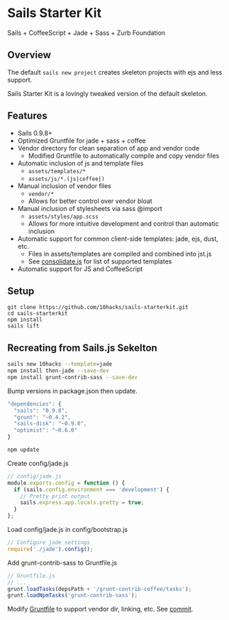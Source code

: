 # Sails Starter Kit

Sails + CoffeeScript + Jade + Sass + Zurb Foundation

## Overview

The default `sails new project` creates skeleton projects with ejs and less support.

Sails Starter Kit is a lovingly tweaked version of the default skeleton.


## Features

* Sails 0.9.8+
* Optimized Gruntfile for jade + sass + coffee
* Vendor directory for clean separation of app and vendor code
  * Modified Gruntfile to automatically compile and copy vendor files
* Automatic inclusion of js and template files
  * `assets/templates/*`
  * `assets/js/*.(js|coffee|)`
* Manual inclusion of vendor files
  * `vendor/*`
  * Allows for better control over vendor bloat
* Manual inclusion of stylesheets via sass @import
  * `assets/styles/app.scss`
  * Allows for more intuitive development and control than automatic inclusion
* Automatic support for common client-side templates: jade, ejs, dust, etc.
  * Files in assets/templates are compiled and combined into jst.js
  * See [consolidate.js](https://github.com/visionmedia/consolidate.js/) for list of supported templates
* Automatic support for JS and CoffeeScript


## Setup

```
git clone https://github.com/10hacks/sails-starterkit.git
cd sails-starterkit
npm install
sails lift
```

## Recreating from Sails.js Sekelton

```bash
sails new 10hacks --template=jade
npm install then-jade --save-dev
npm install grunt-contrib-sass --save-dev
```

Bump versions in package.json then update.

```javascript
"dependencies": {
  "sails": "0.9.8",
  "grunt": "~0.4.2",
  "sails-disk": "~0.9.0",
  "optimist": "~0.6.0"
}
```

```bash
npm update
```

Create config/jade.js

```javascript
// config/jade.js
module.exports.config = function () {
  if (sails.config.environment === 'development') {
    // Pretty print output
    sails.express.app.locals.pretty = true;
  }
};
```

Load config/jade.js in config/bootstrap.js

```javascript
// Configure jade settings
require('./jade').config();
```

Add grunt-contrib-sass to Gruntfile.js

```javascript
// Gruntfile.js
// ...
grunt.loadTasks(depsPath + '/grunt-contrib-coffee/tasks');
grunt.loadNpmTasks('grunt-contrib-sass');
```

Modify [Gruntfile](https://github.com/10hacks/sails-starterkit/blob/master/Gruntfile.js) to support vendor dir, linking, etc. See [commit](https://github.com/10hacks/sails-starterkit/commit/8190716d5f088c886cc15354a1561c179d26c6ee).
